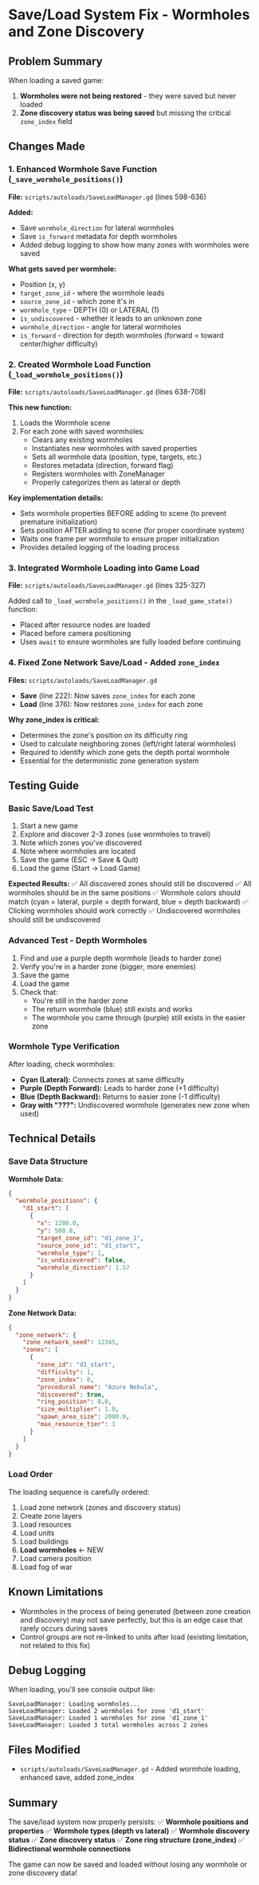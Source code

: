 # Save/Load System Fix - Wormholes and Zone Discovery

## Problem Summary
When loading a saved game:
1. **Wormholes were not being restored** - they were saved but never loaded
2. **Zone discovery status was being saved** but missing the critical `zone_index` field

## Changes Made

### 1. Enhanced Wormhole Save Function (`_save_wormhole_positions()`)
**File:** `scripts/autoloads/SaveLoadManager.gd` (lines 598-636)

**Added:**
- Save `wormhole_direction` for lateral wormholes
- Save `is_forward` metadata for depth wormholes
- Added debug logging to show how many zones with wormholes were saved

**What gets saved per wormhole:**
- Position (x, y)
- `target_zone_id` - where the wormhole leads
- `source_zone_id` - which zone it's in
- `wormhole_type` - DEPTH (0) or LATERAL (1)
- `is_undiscovered` - whether it leads to an unknown zone
- `wormhole_direction` - angle for lateral wormholes
- `is_forward` - direction for depth wormholes (forward = toward center/higher difficulty)

### 2. Created Wormhole Load Function (`_load_wormhole_positions()`)
**File:** `scripts/autoloads/SaveLoadManager.gd` (lines 638-708)

**This new function:**
1. Loads the Wormhole scene
2. For each zone with saved wormholes:
   - Clears any existing wormholes
   - Instantiates new wormholes with saved properties
   - Sets all wormhole data (position, type, targets, etc.)
   - Restores metadata (direction, forward flag)
   - Registers wormholes with ZoneManager
   - Properly categorizes them as lateral or depth

**Key implementation details:**
- Sets wormhole properties BEFORE adding to scene (to prevent premature initialization)
- Sets position AFTER adding to scene (for proper coordinate system)
- Waits one frame per wormhole to ensure proper initialization
- Provides detailed logging of the loading process

### 3. Integrated Wormhole Loading into Game Load
**File:** `scripts/autoloads/SaveLoadManager.gd` (lines 325-327)

Added call to `_load_wormhole_positions()` in the `_load_game_state()` function:
- Placed after resource nodes are loaded
- Placed before camera positioning
- Uses `await` to ensure wormholes are fully loaded before continuing

### 4. Fixed Zone Network Save/Load - Added `zone_index`
**Files:** `scripts/autoloads/SaveLoadManager.gd`
- **Save** (line 222): Now saves `zone_index` for each zone
- **Load** (line 376): Now restores `zone_index` for each zone

**Why zone_index is critical:**
- Determines the zone's position on its difficulty ring
- Used to calculate neighboring zones (left/right lateral wormholes)
- Required to identify which zone gets the depth portal wormhole
- Essential for the deterministic zone generation system

## Testing Guide

### Basic Save/Load Test
1. Start a new game
2. Explore and discover 2-3 zones (use wormholes to travel)
3. Note which zones you've discovered
4. Note where wormholes are located
5. Save the game (ESC → Save & Quit)
6. Load the game (Start → Load Game)

**Expected Results:**
✅ All discovered zones should still be discovered
✅ All wormholes should be in the same positions
✅ Wormhole colors should match (cyan = lateral, purple = depth forward, blue = depth backward)
✅ Clicking wormholes should work correctly
✅ Undiscovered wormholes should still be undiscovered

### Advanced Test - Depth Wormholes
1. Find and use a purple depth wormhole (leads to harder zone)
2. Verify you're in a harder zone (bigger, more enemies)
3. Save the game
4. Load the game
5. Check that:
   - You're still in the harder zone
   - The return wormhole (blue) still exists and works
   - The wormhole you came through (purple) still exists in the easier zone

### Wormhole Type Verification
After loading, check wormholes:
- **Cyan (Lateral):** Connects zones at same difficulty
- **Purple (Depth Forward):** Leads to harder zone (+1 difficulty)
- **Blue (Depth Backward):** Returns to easier zone (-1 difficulty)
- **Gray with "???":** Undiscovered wormhole (generates new zone when used)

## Technical Details

### Save Data Structure

**Wormhole Data:**
```json
{
  "wormhole_positions": {
    "d1_start": [
      {
        "x": 1200.0,
        "y": 500.0,
        "target_zone_id": "d1_zone_1",
        "source_zone_id": "d1_start",
        "wormhole_type": 1,
        "is_undiscovered": false,
        "wormhole_direction": 1.57
      }
    ]
  }
}
```

**Zone Network Data:**
```json
{
  "zone_network": {
    "zone_network_seed": 12345,
    "zones": [
      {
        "zone_id": "d1_start",
        "difficulty": 1,
        "zone_index": 0,
        "procedural_name": "Azure Nebula",
        "discovered": true,
        "ring_position": 0.0,
        "size_multiplier": 1.0,
        "spawn_area_size": 2000.0,
        "max_resource_tier": 1
      }
    ]
  }
}
```

### Load Order
The loading sequence is carefully ordered:
1. Load zone network (zones and discovery status)
2. Create zone layers
3. Load resources
4. Load units
5. Load buildings
6. **Load wormholes** ← NEW
7. Load camera position
8. Load fog of war

## Known Limitations
- Wormholes in the process of being generated (between zone creation and discovery) may not save perfectly, but this is an edge case that rarely occurs during saves
- Control groups are not re-linked to units after load (existing limitation, not related to this fix)

## Debug Logging
When loading, you'll see console output like:
```
SaveLoadManager: Loading wormholes...
SaveLoadManager: Loaded 2 wormholes for zone 'd1_start'
SaveLoadManager: Loaded 1 wormholes for zone 'd1_zone_1'
SaveLoadManager: Loaded 3 total wormholes across 2 zones
```

## Files Modified
- `scripts/autoloads/SaveLoadManager.gd` - Added wormhole loading, enhanced save, added zone_index

## Summary
The save/load system now properly persists:
✅ **Wormhole positions and properties**
✅ **Wormhole types (depth vs lateral)**
✅ **Wormhole discovery status**
✅ **Zone discovery status**
✅ **Zone ring structure (zone_index)**
✅ **Bidirectional wormhole connections**

The game can now be saved and loaded without losing any wormhole or zone discovery data!

